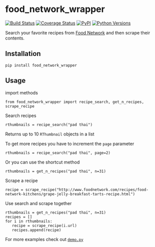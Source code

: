 # food_network_wrapper

[![Build Status](https://travis-ci.org/benawad/food_network_wrapper.svg?branch=master)](https://travis-ci.org/benawad/food_network_wrapper)
[![Coverage Status](https://coveralls.io/repos/github/benawad/food_network_wrapper/badge.svg?branch=master)](https://coveralls.io/github/benawad/food_network_wrapper?branch=master)
[![PyPI](https://img.shields.io/pypi/v/food_network_wrapper.svg?maxAge=2592000)](https://pypi.python.org/pypi/food_network_wrapper)
[![Python Versions](https://img.shields.io/pypi/pyversions/Django.svg?maxAge=2592000)](https://pypi.python.org/pypi/food_network_wrapper)

Search your favorite recipes from [Food Network](http://foodnetwork.com) and then scrape their contents.

## Installation

```
pip install food_network_wrapper
```

## Usage

import methods

```
from food_network_wrapper import recipe_search, get_n_recipes, scrape_recipe
```

Search recipes

```
rthumbnails = recipe_search("pad thai")
```

Returns up to 10 `RThumbnail` objects in a list

To get more recipes you have to increment the `page` parameter

```
rthumbnails = recipe_search("pad thai", page=2)
```

Or you can use the shortcut method

```
rthumbnails = get_n_recipes("pad thai", n=31) 
```

Scrape a recipe

```
recipe = scrape_recipe("http://www.foodnetwork.com/recipes/food-network-kitchens/grape-jelly-breakfast-tarts-recipe.html")
```

Use search and scrape together

```
rthumbnails = get_n_recipes("pad thai", n=31) 
recipes = []
for i in rthumbnails:
   recipe = scrape_recipe(i.url) 
   recipes.append(recipe)
```

For more examples check out [`demo.py`](https://github.com/benawad/food_network_wrapper/blob/master/demo.py)

